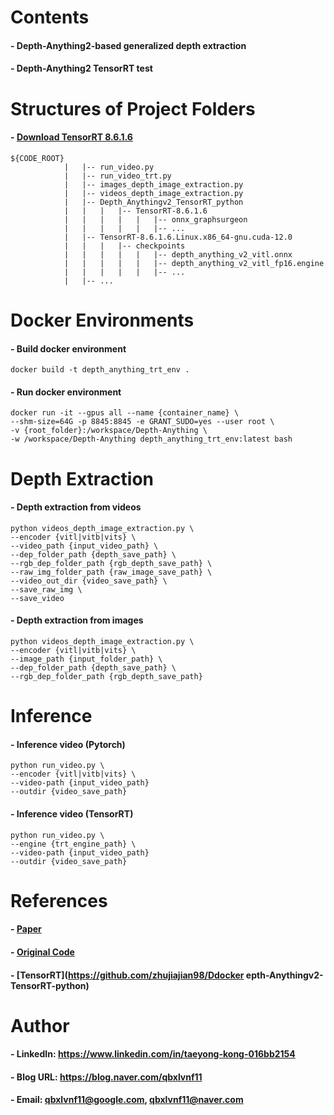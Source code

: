 Contents
=============

#### - Depth-Anything2-based generalized depth extraction

#### - Depth-Anything2 TensorRT test

Structures of Project Folders
=============

#### - [Download TensorRT 8.6.1.6](https://developer.nvidia.com/nvidia-tensorrt-8x-download)

```
${CODE_ROOT}
            |   |-- run_video.py
            |   |-- run_video_trt.py
            |   |-- images_depth_image_extraction.py
            |   |-- videos_depth_image_extraction.py
            |   |-- Depth_Anythingv2_TensorRT_python
            |   |   |   |-- TensorRT-8.6.1.6
            |   |   |   |   |   |-- onnx_graphsurgeon
            |   |   |   |   |   |-- ...
            |   |-- TensorRT-8.6.1.6.Linux.x86_64-gnu.cuda-12.0
            |   |   |   |-- checkpoints
            |   |   |   |   |   |-- depth_anything_v2_vitl.onnx
            |   |   |   |   |   |-- depth_anything_v2_vitl_fp16.engine
            |   |   |   |   |   |-- ...
            |   |-- ...
```


Docker Environments
=============

#### - Build docker environment
  
```
docker build -t depth_anything_trt_env .
```

#### - Run docker environment

```
docker run -it --gpus all --name {container_name} \
--shm-size=64G -p 8845:8845 -e GRANT_SUDO=yes --user root \
-v {root_folder}:/workspace/Depth-Anything \
-w /workspace/Depth-Anything depth_anything_trt_env:latest bash
```


Depth Extraction
=============

#### - Depth extraction from videos

```
python videos_depth_image_extraction.py \
--encoder {vitl|vitb|vits} \
--video_path {input_video_path} \
--dep_folder_path {depth_save_path} \
--rgb_dep_folder_path {rgb_depth_save_path} \
--raw_img_folder_path {raw_image_save_path} \
--video_out_dir {video_save_path} \
--save_raw_img \
--save_video
```

#### - Depth extraction from images

```
python videos_depth_image_extraction.py \
--encoder {vitl|vitb|vits} \
--image_path {input_folder_path} \
--dep_folder_path {depth_save_path} \
--rgb_dep_folder_path {rgb_depth_save_path}
```


Inference
=============

#### - Inference video (Pytorch)
  
```
python run_video.py \
--encoder {vitl|vitb|vits} \
--video-path {input_video_path}
--outdir {video_save_path}
```

#### - Inference video (TensorRT)
  
```
python run_video.py \
--engine {trt_engine_path} \
--video-path {input_video_path}
--outdir {video_save_path}
```


References
=============

#### - [Paper](https://arxiv.org/abs/2406.09414)

#### - [Original Code](https://github.com/DepthAnything/Depth-Anything-V2)

#### - [TensorRT](https://github.com/zhujiajian98/Ddocker epth-Anythingv2-TensorRT-python)


Author
=============

#### - LinkedIn: https://www.linkedin.com/in/taeyong-kong-016bb2154

#### - Blog URL: https://blog.naver.com/qbxlvnf11

#### - Email: qbxlvnf11@google.com, qbxlvnf11@naver.com
